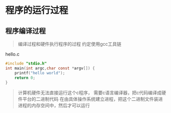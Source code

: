 # 程序的运行过程

## 程序编译过程
> 编译过程和硬件执行程序的过程
> 约定使用gcc工具链

hello.c
```c
#include "stdio.h"
int main(int argc,char const *argv[]) {
    printf("hello world");
    return 0;
}
```
> 计算机硬件无法直接运行这个c程序， 需要c语言编译器，把c代码编译成硬件平台的二进制代码
> 在由具体操作系统建立进程，把这个二进制文件装进进程的内存空间中，然后才可以运行


